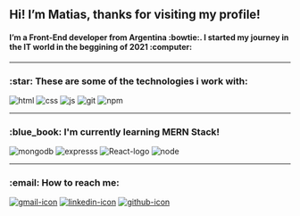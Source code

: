 <h2>Hi!  I’m Matias, thanks for visiting my profile!</h2> 
 
<h4>I’m a Front-End developer from Argentina :bowtie:. I started my journey in the IT world in the beggining of 2021 :computer: </h4>
<hr>

<h3>:star: These are some of the technologies i work with:</h3>

![html](https://user-images.githubusercontent.com/86881223/142697342-7b3887c1-a3fe-4bd3-a9dd-4d18251f64d8.png)
![css](https://user-images.githubusercontent.com/86881223/142697356-03406e53-951a-48ab-b308-8c86fec08a47.png)
![js](https://user-images.githubusercontent.com/86881223/142697280-a48a5190-698b-47d2-a23a-4e041347d638.png)
![git](https://user-images.githubusercontent.com/86881223/142697400-d506f68f-2e99-4345-a94d-ed91dc2705ce.png)
![npm](https://user-images.githubusercontent.com/86881223/142697419-5099b80d-df99-4daa-850a-c18faa579f11.png)

<hr>

<h3>:blue_book: I'm currently learning MERN Stack!</h3>

![mongodb](https://user-images.githubusercontent.com/86881223/142698488-c646f803-702f-47a0-832f-f06b556519df.png)
![expresss](https://user-images.githubusercontent.com/86881223/142698894-9b0ac75a-8ebd-464b-86d9-2b7795804d9d.png)
![React-logo](https://user-images.githubusercontent.com/86881223/142697481-b3de6c7a-6c1a-44e2-880c-00000186883e.png)
![node](https://user-images.githubusercontent.com/86881223/142699048-9281c680-7c9f-468a-964c-f2ffb15a1834.png)

<hr>

<h3>:email: How to reach me:</h3>

<a href="mailto:gulincastellsmatias@gmal.com">![gmail-icon](https://user-images.githubusercontent.com/86881223/142699923-5a3b5262-5686-45bd-82c4-0f65deebd9de.png)</a>
<a href='https://www.linkedin.com/in/matias-gulin-65b411191/'>![linkedin-icon](https://user-images.githubusercontent.com/86881223/142699925-d79d12b0-61e7-4d05-b543-cd8577324cb4.png)</a>
<a href='https://github.com/mattcastells'> ![github-icon](https://user-images.githubusercontent.com/86881223/142699926-965a51f2-f7a9-4e0e-8c7e-56c3e6de6b24.png)</a>
